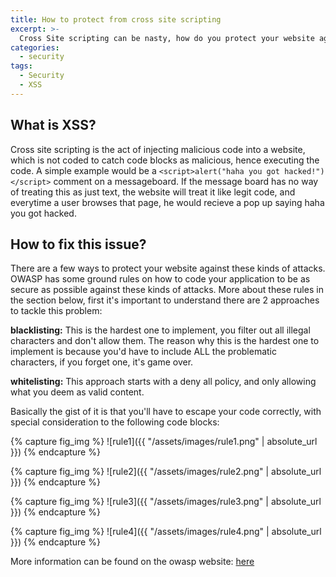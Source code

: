 ```yaml
---
title: How to protect from cross site scripting
excerpt: >-
  Cross Site scripting can be nasty, how do you protect your website against it?
categories:
  - security
tags:
  - Security
  - XSS
---
```

## What is XSS?
Cross site scripting is the act of injecting malicious code into a website, which is not coded to catch code blocks as malicious, hence executing the code.
A simple example would be a `<script>alert("haha you got hacked!")</script>` comment on a messageboard. If the message board has no way of treating this as just text, the website will treat it like legit code, and everytime a user browses that page, he would recieve a pop up saying haha you got hacked.

## How to fix this issue?
There are a few ways to protect your website against these kinds of attacks. OWASP has some ground rules on how to code your application to be as secure as possible against these kinds of attacks. More about these rules in the section below, first it's important to understand there are 2 approaches to tackle this problem:

**blacklisting:** This is the hardest one to implement, you filter out all illegal characters and don't allow them. The reason why this is the hardest one to implement is because you'd have to include ALL the problematic characters, if you forget one, it's game over.

**whitelisting:** This approach starts with a deny all policy, and only allowing what you deem as valid content.

Basically the gist of it is that you'll have to escape your code correctly, with special consideration to the following code blocks:

{% capture fig_img %} ![rule1]({{ "/assets/images/rule1.png" | absolute_url }}) {% endcapture %}

{% capture fig_img %} ![rule2]({{ "/assets/images/rule2.png" | absolute_url }}) {% endcapture %}

{% capture fig_img %} ![rule3]({{ "/assets/images/rule3.png" | absolute_url }}) {% endcapture %}

{% capture fig_img %} ![rule4]({{ "/assets/images/rule4.png" | absolute_url }}) {% endcapture %}

More information can be found on the owasp website: [here](https://www.owasp.org/index.php/XSS_(Cross_Site_Scripting)_Prevention_Cheat_Sheet)
